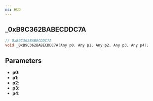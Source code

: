 ```yaml
---
ns: HUD
---
```

## _0xB9C362BABECDDC7A

```c
// 0xB9C362BABECDDC7A
void _0xB9C362BABECDDC7A(Any p0, Any p1, Any p2, Any p3, Any p4);
```


## Parameters
* **p0**: 
* **p1**: 
* **p2**: 
* **p3**: 
* **p4**: 

